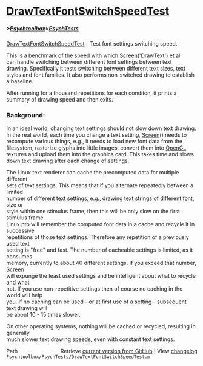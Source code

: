 # [DrawTextFontSwitchSpeedTest](DrawTextFontSwitchSpeedTest)
##### >[Psychtoolbox](Psychtoolbox)>[PsychTests](PsychTests)

[DrawTextFontSwitchSpeedTest](DrawTextFontSwitchSpeedTest) - Test font settings switching speed.  
  
This is a benchmark of the speed with which [Screen](Screen)('DrawText') et al.  
can handle switching between different font settings between text  
drawing. Specifically it tests switching between different text sizes, text  
styles and font families. It also performs non-switched drawing to establish  
a baseline.  
  
After running for a thousand repetitions for each conditon, it prints a  
summary of drawing speed and then exits.  
  
### Background:  
  
In an ideal world, changing text settings should not slow down text drawing.  
In the real world, each time you change a text setting, [Screen](Screen)() needs to  
recompute various things, e.g., it needs to load new font data from the  
filesystem, rasterize glyphs into little images, convert them into [OpenGL](OpenGL)  
textures and upload them into the graphics card. This takes time and slows  
down text drawing after each change of settings.  
  
The Linux text renderer can cache the precomputed data for multiple different  
sets of text settings. This means that if you alternate repeatedly between a limited  
number of different text settings, e.g., drawing text strings of different font, size or  
style within one stimulus frame, then this will be only slow on the first stimulus frame.  
Linux ptb will remember the computed font data in a cache and recycle it in successive  
repetitions of those text settings. Therefore any repetition of a previously used text  
setting is "free" and fast. The number of cacheable settings is limited, as it consumes  
memory, currently to about 40 different settings. If you exceed that number, [Screen](Screen)  
will expunge the least used settings and be intelligent about what to recycle and what  
not. If you use non-repetitive settings then of course no caching in the world will help  
you. If no caching can be used - or at first use of a setting - subsequent text drawing will  
be about 10 - 15 times slower.  
  
On other operating systems, nothing will be cached or recycled, resulting in generally  
much slower text drawing speeds, even with constant text settings.  
  




<div class="code_header" style="text-align:right;">
  <span style="float:left;">Path&nbsp;&nbsp;</span> <span class="counter">Retrieve <a href=
  "https://raw.github.com/Psychtoolbox-3/Psychtoolbox-3/beta/Psychtoolbox/PsychTests/DrawTextFontSwitchSpeedTest.m">current version from GitHub</a> | View <a href=
  "https://github.com/Psychtoolbox-3/Psychtoolbox-3/commits/beta/Psychtoolbox/PsychTests/DrawTextFontSwitchSpeedTest.m">changelog</a></span>
</div>
<div class="code">
  <code>Psychtoolbox/PsychTests/DrawTextFontSwitchSpeedTest.m</code>
</div>

